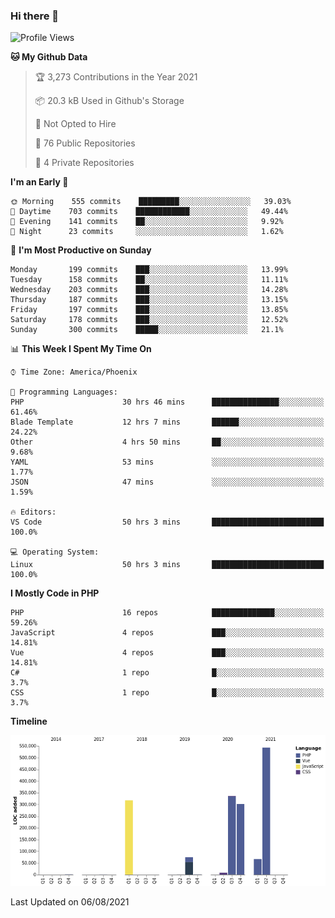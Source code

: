 ### Hi there 👋

<!--START_SECTION:waka-->
![Profile Views](http://img.shields.io/badge/Profile%20Views-0-blue)

**🐱 My Github Data** 

> 🏆 3,273 Contributions in the Year 2021
 > 
> 📦 20.3 kB Used in Github's Storage 
 > 
> 🚫 Not Opted to Hire
 > 
> 📜 76 Public Repositories 
 > 
> 🔑 4 Private Repositories  
 > 
**I'm an Early 🐤** 

```text
🌞 Morning    555 commits    █████████░░░░░░░░░░░░░░░░   39.03% 
🌆 Daytime    703 commits    ████████████░░░░░░░░░░░░░   49.44% 
🌃 Evening    141 commits    ██░░░░░░░░░░░░░░░░░░░░░░░   9.92% 
🌙 Night      23 commits     ░░░░░░░░░░░░░░░░░░░░░░░░░   1.62%

```
📅 **I'm Most Productive on Sunday** 

```text
Monday       199 commits    ███░░░░░░░░░░░░░░░░░░░░░░   13.99% 
Tuesday      158 commits    ██░░░░░░░░░░░░░░░░░░░░░░░   11.11% 
Wednesday    203 commits    ███░░░░░░░░░░░░░░░░░░░░░░   14.28% 
Thursday     187 commits    ███░░░░░░░░░░░░░░░░░░░░░░   13.15% 
Friday       197 commits    ███░░░░░░░░░░░░░░░░░░░░░░   13.85% 
Saturday     178 commits    ███░░░░░░░░░░░░░░░░░░░░░░   12.52% 
Sunday       300 commits    █████░░░░░░░░░░░░░░░░░░░░   21.1%

```


📊 **This Week I Spent My Time On** 

```text
⌚︎ Time Zone: America/Phoenix

💬 Programming Languages: 
PHP                      30 hrs 46 mins      ███████████████░░░░░░░░░░   61.46% 
Blade Template           12 hrs 7 mins       ██████░░░░░░░░░░░░░░░░░░░   24.22% 
Other                    4 hrs 50 mins       ██░░░░░░░░░░░░░░░░░░░░░░░   9.68% 
YAML                     53 mins             ░░░░░░░░░░░░░░░░░░░░░░░░░   1.77% 
JSON                     47 mins             ░░░░░░░░░░░░░░░░░░░░░░░░░   1.59%

🔥 Editors: 
VS Code                  50 hrs 3 mins       █████████████████████████   100.0%

💻 Operating System: 
Linux                    50 hrs 3 mins       █████████████████████████   100.0%

```

**I Mostly Code in PHP** 

```text
PHP                      16 repos            ██████████████░░░░░░░░░░░   59.26% 
JavaScript               4 repos             ███░░░░░░░░░░░░░░░░░░░░░░   14.81% 
Vue                      4 repos             ███░░░░░░░░░░░░░░░░░░░░░░   14.81% 
C#                       1 repo              █░░░░░░░░░░░░░░░░░░░░░░░░   3.7% 
CSS                      1 repo              █░░░░░░░░░░░░░░░░░░░░░░░░   3.7%

```


**Timeline**

![Chart not found](https://raw.githubusercontent.com/mikebronner/mikebronner/master/charts/bar_graph.png) 


 Last Updated on 06/08/2021
<!--END_SECTION:waka-->

<!--
**mikebronner/mikebronner** is a ✨ _special_ ✨ repository because its `README.md` (this file) appears on your GitHub profile.

Here are some ideas to get you started:

- 🔭 I’m currently working on ...
- 🌱 I’m currently learning ...
- 👯 I’m looking to collaborate on ...
- 🤔 I’m looking for help with ...
- 💬 Ask me about ...
- 📫 How to reach me: ...
- 😄 Pronouns: ...
- ⚡ Fun fact: ...
-->
